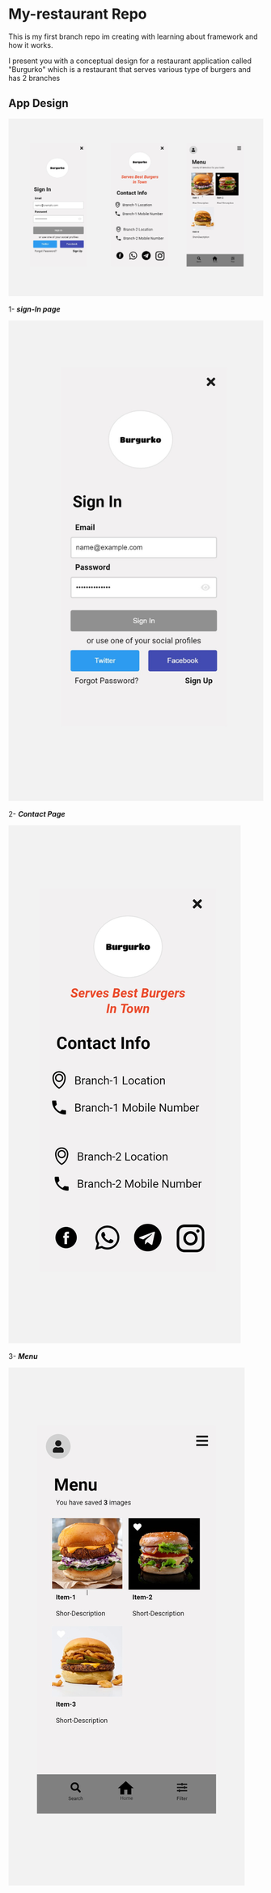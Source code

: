 # My-restaurant Repo

This is my first branch repo im creating with learning about framework and how it works. 

I present you with a conceptual design for a restaurant application called "Burgurko" which is a restaurant that serves various type of burgers and has 2 branches

## App Design 

![ALL-Pages-Design](/Images/LowFidelityWireframesTemplate4.jpg)

1- ***sign-In page***

![alt text](/Images/Low%20Fidelity%20Wireframes%20Template%20(1).jpg)

2- ***Contact Page***

![alt text](/Images/Low%20Fidelity%20Wireframes%20Template%20(5).jpg)

3- ***Menu***

![alt text](/Images/Low%20Fidelity%20Wireframes%20Template%20(3).jpg)